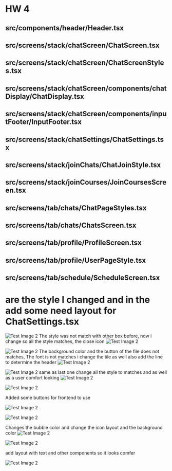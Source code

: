 # HW 4

## src/components/header/Header.tsx
## src/screens/stack/chatScreen/ChatScreen.tsx
## src/screens/stack/chatScreen/ChatScreenStyles.tsx
## src/screens/stack/chatScreen/components/chatDisplay/ChatDisplay.tsx
## src/screens/stack/chatScreen/components/inputFooter/InputFooter.tsx
## src/screens/stack/chatSettings/ChatSettings.tsx
## src/screens/stack/joinChats/ChatJoinStyle.tsx
## src/screens/stack/joinCourses/JoinCoursesScreen.tsx
## src/screens/tab/chats/ChatPageStyles.tsx
## src/screens/tab/chats/ChatsScreen.tsx
## src/screens/tab/profile/ProfileScreen.tsx
## src/screens/tab/profile/UserPageStyle.tsx
## src/screens/tab/schedule/ScheduleScreen.tsx

# are the style I changed and in the add some need layout for ChatSettings.tsx
![Test Image 2](/team/HW04_image/1.jpg)
The style was not match with other box before, now i change so all the style matches, the close icon 
![Test Image 2](/team/HW04_image/01.jpg)


![Test Image 2](/team/HW04_image/2.jpg)
The background color and the button of the file does not matches, The font is not matches i change the tile as well also add the line to determine the header
![Test Image 2](/team/HW04_image/02.jpg)


![Test Image 2](/team/HW04_image/3.jpg)
same as last one change all the style to matches and as well as a user comfort looking
![Test Image 2](/team/HW04_image/03.jpg)

![Test Image 2](/team/HW04_image/4.jpg)


Added some buttons for frontend to use 

![Test Image 2](/team/HW04_image/04.jpg)

![Test Image 2](/team/HW04_image/5.jpg)

Changes the bubble color and change the icon layout and the background color
![Test Image 2](/team/HW04_image/05.jpg)

![Test Image 2](/team/HW04_image/7.jpg)

add layout with text and other components so it looks comfer

![Test Image 2](/team/HW04_image/07.jpg)
